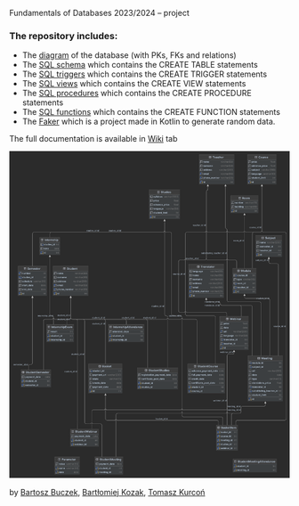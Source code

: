 Fundamentals of Databases 2023/2024 – project

### The repository includes:

* The [diagram](https://github.com/halotukozak/PBD/blob/main/diagram.png) of the database (with PKs, FKs and relations)
* The [SQL schema](https://github.com/halotukozak/PBD/blob/main/schema.sql) which contains the CREATE TABLE statements
* The [SQL triggers](https://github.com/halotukozak/PBD/blob/main/triggers.sql) which contains the CREATE TRIGGER
  statements
* The [SQL views](https://github.com/halotukozak/PBD/blob/main/views.sql) which contains the CREATE VIEW statements
* The [SQL procedures](https://github.com/halotukozak/PBD/blob/main/procedures.sql) which contains the CREATE PROCEDURE
  statements
* The [SQL functions](https://github.com/halotukozak/PBD/blob/main/functions.sql) which contains the CREATE FUNCTION
  statements
* The [Faker](https://github.com/halotukozak/PBD/tree/main/Faker) which is a project made in Kotlin to generate random
  data.

The full documentation is available in [Wiki](https://github.com/halotukozak/PBD/wiki) tab  

![diagram](diagram.png)

by [Bartosz Buczek](https://github.com/Corvette653), [Bartłomiej Kozak](https://github.com/halotukozak), [Tomasz Kurcoń](https://github.com/tomaszkurcon)
